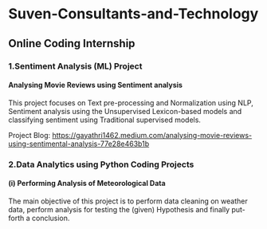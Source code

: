 # Suven-Consultants-and-Technology
## Online Coding Internship

### 1.Sentiment Analysis (ML) Project

#### Analysing Movie Reviews using Sentiment analysis

This project focuses on Text pre-processing and Normalization using NLP, Sentiment analysis using the Unsupervised Lexicon-based models and classifying sentiment using Traditional supervised models.

Project Blog: https://gayathri1462.medium.com/analysing-movie-reviews-using-sentimental-analysis-77e28e463b1b

### 2.Data Analytics using Python Coding Projects
#### (i) Performing Analysis of Meteorological Data

The main objective of this project is to perform data cleaning on weather data, perform analysis for testing the (given) Hypothesis and finally put-forth a conclusion.
